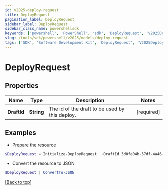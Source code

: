 ```yaml
---
id: v2025-deploy-request
title: DeployRequest
pagination_label: DeployRequest
sidebar_label: DeployRequest
sidebar_class_name: powershellsdk
keywords: ['powershell', 'PowerShell', 'sdk', 'DeployRequest', 'V2025DeployRequest'] 
slug: /tools/sdk/powershell/v2025/models/deploy-request
tags: ['SDK', 'Software Development Kit', 'DeployRequest', 'V2025DeployRequest']
---
```



# DeployRequest

## Properties

Name | Type | Description | Notes
------------ | ------------- | ------------- | -------------
**DraftId** | **String** | The id of the draft to be used by this deploy. | [required]

## Examples

- Prepare the resource
```powershell
$DeployRequest = Initialize-DeployRequest  -DraftId 3d0fe04b-57df-4a46-a83b-8f04b0f9d10b
```

- Convert the resource to JSON
```powershell
$DeployRequest | ConvertTo-JSON
```


[[Back to top]](#) 

